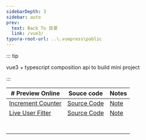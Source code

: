 ```yaml
---
sidebarDepth: 3
sidebar: auto
prev:
  text: Back To 目录
  link: /vue3/
typora-root-url: ..\.vuepress\public
---
```




::: tip

vue3 + typescript composition api to build mini project

:::

| # Preview Online                                             | Souce code                                                   | Notes                                                        |
| ------------------------------------------------------------ | ------------------------------------------------------------ | ------------------------------------------------------------ |
| [Increment Counter](https://q10viking.github.io/Mini-FrontEnd-project/33%20Increment%20Counter/vite-project/dist/) | [Source Code](https://github.com/Q10Viking/Mini-FrontEnd-project/tree/main/33%20Increment%20Counter/vite-project) | [Note](https://q10viking.github.io/minifrontendproject/28%20Increment%20Counter.html) |
| [Live User Filter](https://q10viking.github.io/Mini-FrontEnd-project/32%20Live%20User%20Filter/vanilla/dist/)                                         | [Source Code](https://github.com/Q10Viking/Mini-FrontEnd-project/tree/main/32%20Live%20User%20Filter/refactor-by-vue) | [Note](https://q10viking.github.io/minifrontendproject/26%20Live%20User%20Filter.html#live-user-filter)                                                     |
|                                                              |                                                              |                                                              |
|                                                              |                                                              |                                                              |
|                                                              |                                                              |                                                              |
|                                                              |                                                              |                                                              |
|                                                              |                                                              |                                                              |
|                                                              |                                                              |                                                              |
|                                                              |                                                              |                                                              |

